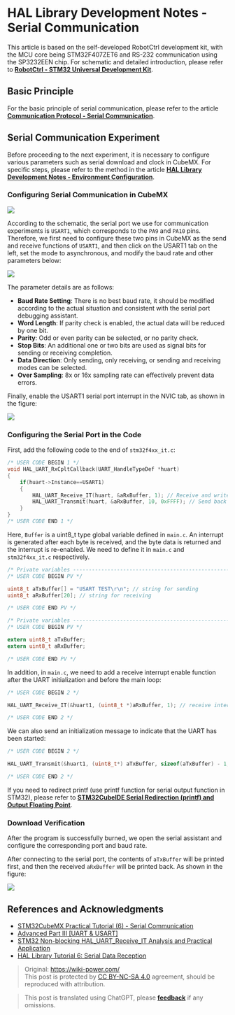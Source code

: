 # HAL Library Development Notes - Serial Communication

This article is based on the self-developed RobotCtrl development kit, with the MCU core being STM32F407ZET6 and RS-232 communication using the SP3232EEN chip. For schematic and detailed introduction, please refer to [**RobotCtrl - STM32 Universal Development Kit**](https://wiki-power.com/en/RobotCtrl-STM32%E9%80%9A%E7%94%A8%E5%BC%80%E5%8F%91%E5%A5%97%E4%BB%B6).

## Basic Principle

For the basic principle of serial communication, please refer to the article [**Communication Protocol - Serial Communication**](https://wiki-power.com/en/%E9%80%9A%E4%BF%A1%E5%8D%8F%E8%AE%AE-%E4%B8%B2%E5%8F%A3%E9%80%9A%E4%BF%A1).

## Serial Communication Experiment

Before proceeding to the next experiment, it is necessary to configure various parameters such as serial download and clock in CubeMX. 
For specific steps, please refer to the method in the article [**HAL Library Development Notes - Environment Configuration**](https://wiki-power.com/en/HAL%E5%BA%93%E5%BC%80%E5%8F%91%E7%AC%94%E8%AE%B0-%E7%8E%AF%E5%A2%83%E9%85%8D%E7%BD%AE).

### Configuring Serial Communication in CubeMX

![](https://f004.backblazeb2.com/file/wiki-media/img/20210207100329.png)

According to the schematic, the serial port we use for communication experiments is `USART1`, which corresponds to the `PA9` and `PA10` pins. Therefore, we first need to configure these two pins in CubeMX as the send and receive functions of `USART1`, and then click on the USART1 tab on the left, set the mode to asynchronous, and modify the baud rate and other parameters below:

![](https://f004.backblazeb2.com/file/wiki-media/img/20210207100941.png)

The parameter details are as follows:

- **Baud Rate Setting**: There is no best baud rate, it should be modified according to the actual situation and consistent with the serial port debugging assistant.
- **Word Length**: If parity check is enabled, the actual data will be reduced by one bit.
- **Parity**: Odd or even parity can be selected, or no parity check.
- **Stop Bits**: An additional one or two bits are used as signal bits for sending or receiving completion.
- **Data Direction**: Only sending, only receiving, or sending and receiving modes can be selected.
- **Over Sampling**: 8x or 16x sampling rate can effectively prevent data errors.

Finally, enable the USART1 serial port interrupt in the NVIC tab, as shown in the figure:

![](https://f004.backblazeb2.com/file/wiki-media/img/20210207104641.png)

### Configuring the Serial Port in the Code

First, add the following code to the end of `stm32f4xx_it.c`:

```c title="stm32f4xx_it.c"
/* USER CODE BEGIN 1 */
void HAL_UART_RxCpltCallback(UART_HandleTypeDef *huart)
{
    if(huart->Instance==USART1)
    {
        HAL_UART_Receive_IT(huart, &aRxBuffer, 1); // Receive and write to aRxBuffer
        HAL_UART_Transmit(huart, &aRxBuffer, 10, 0xFFFF); // Send back the received aRxBuffer
    }
}
/* USER CODE END 1 */
```

Here, `Buffer` is a uint8_t type global variable defined in `main.c`. An interrupt is generated after each byte is received, and the byte data is returned and the interrupt is re-enabled. We need to define it in `main.c` and `stm32f4xx_it.c` respectively.

```c title="main.c"
/* Private variables -----------------------------------------------------------*/
/* USER CODE BEGIN PV */

uint8_t aTxBuffer[] = "USART TEST\r\n"; // string for sending
uint8_t aRxBuffer[20]; // string for receiving

/* USER CODE END PV */
```

```c title="stm32f4xx_it.c"
/* Private variables -----------------------------------------------------------*/
/* USER CODE BEGIN PV */

extern uint8_t aTxBuffer;
extern uint8_t aRxBuffer;

/* USER CODE END PV */

```

In addition, in `main.c`, we need to add a receive interrupt enable function after the UART initialization and before the main loop:

```c title="main.c"
/* USER CODE BEGIN 2 */

HAL_UART_Receive_IT(&huart1, (uint8_t *)aRxBuffer, 1); // receive interrupt enable function

/* USER CODE END 2 */
```

We can also send an initialization message to indicate that the UART has been started:

```c title="main.c"
/* USER CODE BEGIN 2 */

HAL_UART_Transmit(&huart1, (uint8_t*) aTxBuffer, sizeof(aTxBuffer) - 1, 0xFFFF); // send the last customized aTxBuffer

/* USER CODE END 2 */
```

If you need to redirect printf (use printf function for serial output function in STM32), please refer to [**STM32CubeIDE Serial Redirection (printf) and Output Floating Point**](https://wiki-power.com/en/STM32CubeIDE%E4%B8%B2%E5%8F%A3%E9%87%8D%E5%AE%9A%E5%90%91%EF%BC%88printf%EF%BC%89%E5%8F%8A%E8%BE%93%E5%87%BA%E6%B5%AE%E7%82%B9%E5%9E%8B).

### Download Verification

After the program is successfully burned, we open the serial assistant and configure the corresponding port and baud rate.

After connecting to the serial port, the contents of `aTxBuffer` will be printed first, and then the received `aRxBuffer` will be printed back. As shown in the figure:

![](https://f004.backblazeb2.com/file/wiki-media/img/20210403232628.png)

## References and Acknowledgments

- [STM32CubeMX Practical Tutorial (6) - Serial Communication](https://blog.csdn.net/weixin_43892323/article/details/105339949)
- [Advanced Part III [UART & USART]](https://alchemicronin.github.io/posts/b4c69a89/#1-0-%E4%BB%80%E4%B9%88%E6%98%AFUART%E5%92%8CUSART%EF%BC%9F%E6%9C%89%E4%BB%80%E4%B9%88%E5%8C%BA%E5%88%AB%E5%98%9B%EF%BC%9F)
- [STM32 Non-blocking HAL_UART_Receive_IT Analysis and Practical Application](https://zhuanlan.zhihu.com/p/147414331)
- [HAL Library Tutorial 6: Serial Data Reception](https://blog.csdn.net/geek_monkey/article/details/89165040)

> Original: <https://wiki-power.com/>  
> This post is protected by [CC BY-NC-SA 4.0](https://creativecommons.org/licenses/by/4.0/deed.en) agreement, should be reproduced with attribution.

> This post is translated using ChatGPT, please [**feedback**](https://github.com/linyuxuanlin/Wiki_MkDocs/issues/new) if any omissions.
